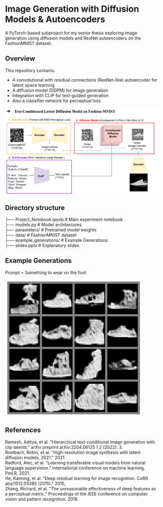 # Image Generation with Diffusion Models & Autoencoders

A PyTorch-based subproject for my senior thesis exploring image generation using diffusion models and ResNet autoencoders on the FashionMNIST dataset.

## Overview

This repository contains:
- A convolutional with residual connections (ResNet-like) autoencoder for latent space learning
- A diffusion model (DDPM) for image generation
- Integration with CLIP for text-guided generation
- Also a classifier network for perceptual loss.

![architecture_schema](architecture_schema.png)


## Directory structure

├── Project_Notebook.ipynb 	# Main experiment notebook  
├── models.py              	# Model architectures  
├── parameters/           	# Pretrained model weights  
├── data/ 			# FashionMNIST dataset  
├── example_generations/	# Example Generations  
├── slides.pptx 		# Explanatory slides  

## Example Generations
*Prompt* = Something to wear on the foot:   

![Something to wear on summer](./example_generations/Something-you-wear-on-the-foot.png)  


		

## References

Ramesh, Aditya, et al. "Hierarchical text-conditional image generation with clip latents." arXiv preprint arXiv:2204.06125 1.2 (2022): 3.  
Rombach, Robin, et al. "High-resolution image synthesis with latent diffusion models, 2021." 2021.  
Radford, Alec, et al. "Learning transferable visual models from natural language supervision." International conference on machine learning. PmLR, 2021.  
He, Kaiming, et al. "Deep residual learning for image recognition. CoRR abs/1512.03385 (2015)." 2015,  
Zhang, Richard, et al. "The unreasonable effectiveness of deep features as a perceptual metric." Proceedings of the IEEE conference on computer vision and pattern recognition. 2018.  
